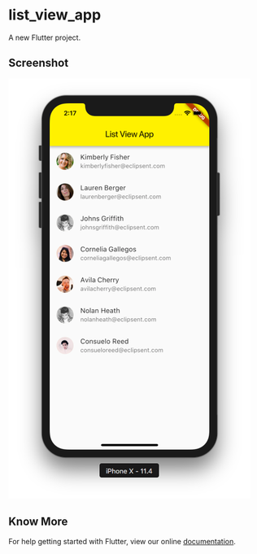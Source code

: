 # list_view_app

A new Flutter project.

## Screenshot

![](https://raw.githubusercontent.com/ishaan1995/flutterDemo/update-list-app/list_view_app/screenshot.png)

## Know More

For help getting started with Flutter, view our online
[documentation](https://flutter.io/).
